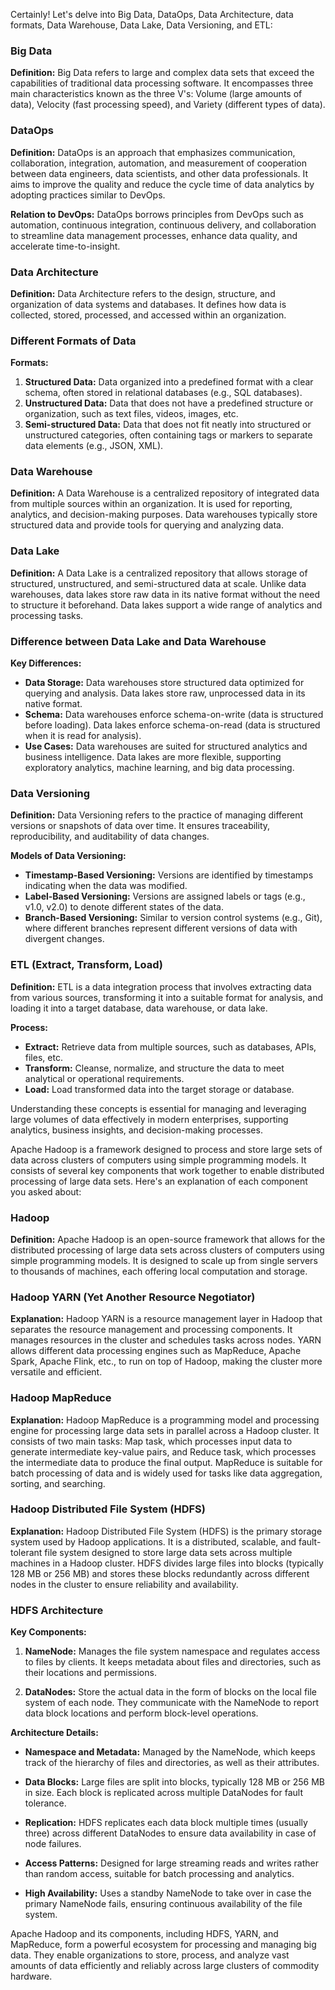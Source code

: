 Certainly! Let's delve into Big Data, DataOps, Data Architecture, data formats, Data Warehouse, Data Lake, Data Versioning, and ETL:

### Big Data

**Definition:** Big Data refers to large and complex data sets that exceed the capabilities of traditional data processing software. It encompasses three main characteristics known as the three V's: Volume (large amounts of data), Velocity (fast processing speed), and Variety (different types of data).

### DataOps

**Definition:** DataOps is an approach that emphasizes communication, collaboration, integration, automation, and measurement of cooperation between data engineers, data scientists, and other data professionals. It aims to improve the quality and reduce the cycle time of data analytics by adopting practices similar to DevOps.

**Relation to DevOps:** DataOps borrows principles from DevOps such as automation, continuous integration, continuous delivery, and collaboration to streamline data management processes, enhance data quality, and accelerate time-to-insight.

### Data Architecture

**Definition:** Data Architecture refers to the design, structure, and organization of data systems and databases. It defines how data is collected, stored, processed, and accessed within an organization.

### Different Formats of Data

**Formats:**
1. **Structured Data:** Data organized into a predefined format with a clear schema, often stored in relational databases (e.g., SQL databases).
2. **Unstructured Data:** Data that does not have a predefined structure or organization, such as text files, videos, images, etc.
3. **Semi-structured Data:** Data that does not fit neatly into structured or unstructured categories, often containing tags or markers to separate data elements (e.g., JSON, XML).

### Data Warehouse

**Definition:** A Data Warehouse is a centralized repository of integrated data from multiple sources within an organization. It is used for reporting, analytics, and decision-making purposes. Data warehouses typically store structured data and provide tools for querying and analyzing data.

### Data Lake

**Definition:** A Data Lake is a centralized repository that allows storage of structured, unstructured, and semi-structured data at scale. Unlike data warehouses, data lakes store raw data in its native format without the need to structure it beforehand. Data lakes support a wide range of analytics and processing tasks.

### Difference between Data Lake and Data Warehouse

**Key Differences:**
- **Data Storage:** Data warehouses store structured data optimized for querying and analysis. Data lakes store raw, unprocessed data in its native format.
- **Schema:** Data warehouses enforce schema-on-write (data is structured before loading). Data lakes enforce schema-on-read (data is structured when it is read for analysis).
- **Use Cases:** Data warehouses are suited for structured analytics and business intelligence. Data lakes are more flexible, supporting exploratory analytics, machine learning, and big data processing.

### Data Versioning

**Definition:** Data Versioning refers to the practice of managing different versions or snapshots of data over time. It ensures traceability, reproducibility, and auditability of data changes.

**Models of Data Versioning:**
- **Timestamp-Based Versioning:** Versions are identified by timestamps indicating when the data was modified.
- **Label-Based Versioning:** Versions are assigned labels or tags (e.g., v1.0, v2.0) to denote different states of the data.
- **Branch-Based Versioning:** Similar to version control systems (e.g., Git), where different branches represent different versions of data with divergent changes.

### ETL (Extract, Transform, Load)

**Definition:** ETL is a data integration process that involves extracting data from various sources, transforming it into a suitable format for analysis, and loading it into a target database, data warehouse, or data lake.

**Process:**
- **Extract:** Retrieve data from multiple sources, such as databases, APIs, files, etc.
- **Transform:** Cleanse, normalize, and structure the data to meet analytical or operational requirements.
- **Load:** Load transformed data into the target storage or database.

Understanding these concepts is essential for managing and leveraging large volumes of data effectively in modern enterprises, supporting analytics, business insights, and decision-making processes.

Apache Hadoop is a framework designed to process and store large sets of data across clusters of computers using simple programming models. It consists of several key components that work together to enable distributed processing of large data sets. Here's an explanation of each component you asked about:

### Hadoop

**Definition:** Apache Hadoop is an open-source framework that allows for the distributed processing of large data sets across clusters of computers using simple programming models. It is designed to scale up from single servers to thousands of machines, each offering local computation and storage.

### Hadoop YARN (Yet Another Resource Negotiator)

**Explanation:** Hadoop YARN is a resource management layer in Hadoop that separates the resource management and processing components. It manages resources in the cluster and schedules tasks across nodes. YARN allows different data processing engines such as MapReduce, Apache Spark, Apache Flink, etc., to run on top of Hadoop, making the cluster more versatile and efficient.

### Hadoop MapReduce

**Explanation:** Hadoop MapReduce is a programming model and processing engine for processing large data sets in parallel across a Hadoop cluster. It consists of two main tasks: Map task, which processes input data to generate intermediate key-value pairs, and Reduce task, which processes the intermediate data to produce the final output. MapReduce is suitable for batch processing of data and is widely used for tasks like data aggregation, sorting, and searching.

### Hadoop Distributed File System (HDFS)

**Explanation:** Hadoop Distributed File System (HDFS) is the primary storage system used by Hadoop applications. It is a distributed, scalable, and fault-tolerant file system designed to store large data sets across multiple machines in a Hadoop cluster. HDFS divides large files into blocks (typically 128 MB or 256 MB) and stores these blocks redundantly across different nodes in the cluster to ensure reliability and availability.

### HDFS Architecture

**Key Components:**

1. **NameNode:** Manages the file system namespace and regulates access to files by clients. It keeps metadata about files and directories, such as their locations and permissions.
   
2. **DataNodes:** Store the actual data in the form of blocks on the local file system of each node. They communicate with the NameNode to report data block locations and perform block-level operations.

**Architecture Details:**
- **Namespace and Metadata:** Managed by the NameNode, which keeps track of the hierarchy of files and directories, as well as their attributes.
  
- **Data Blocks:** Large files are split into blocks, typically 128 MB or 256 MB in size. Each block is replicated across multiple DataNodes for fault tolerance.

- **Replication:** HDFS replicates each data block multiple times (usually three) across different DataNodes to ensure data availability in case of node failures.

- **Access Patterns:** Designed for large streaming reads and writes rather than random access, suitable for batch processing and analytics.

- **High Availability:** Uses a standby NameNode to take over in case the primary NameNode fails, ensuring continuous availability of the file system.

Apache Hadoop and its components, including HDFS, YARN, and MapReduce, form a powerful ecosystem for processing and managing big data. They enable organizations to store, process, and analyze vast amounts of data efficiently and reliably across large clusters of commodity hardware.
